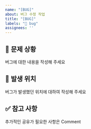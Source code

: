 ```yaml
---
name: "[BUG]"
about: 버그 수정 작업
title: "[BUG]"
labels: "🐞 bug"
assignees: ''
---
```


## 🚨 문제 상황

버그에 대한 내용을 작성해 주세요

## 🎯 발생 위치

버그가 발생했던 위치에 대하여 작성해 주세요

## ✅ 참고 사항

추가적인 공유가 필요한 사항은 Comment
